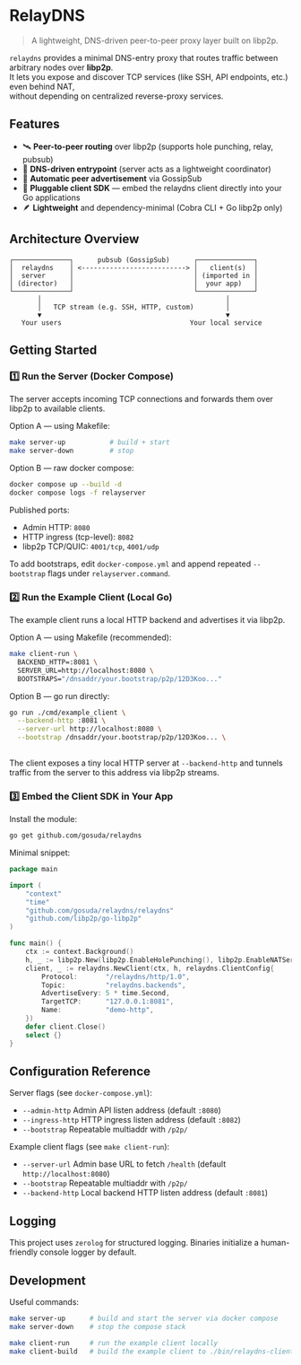 # RelayDNS
> A lightweight, DNS-driven peer-to-peer proxy layer built on libp2p.

`relaydns` provides a minimal DNS-entry proxy that routes traffic between arbitrary nodes over **libp2p**.  
It lets you expose and discover TCP services (like SSH, API endpoints, etc.) even behind NAT,  
without depending on centralized reverse-proxy services.

## Features

- 🛰 **Peer-to-peer routing** over libp2p (supports hole punching, relay, pubsub)
- 🧩 **DNS-driven entrypoint** (server acts as a lightweight coordinator)
- 🔄 **Automatic peer advertisement** via GossipSub
- 🔌 **Pluggable client SDK** — embed the relaydns client directly into your Go applications
- 🪶 **Lightweight** and dependency-minimal (Cobra CLI + Go libp2p only)

## Architecture Overview

```
┌──────────────┐      pubsub (GossipSub)      ┌──────────────┐
│  relaydns    │ <--------------------------> │   client(s)  │
│  server      │                              │ (imported in │
│ (director)   │                              │  your app)   │
└──────────────┘                              └──────────────┘
       │                                              │
       │   TCP stream (e.g. SSH, HTTP, custom)        │
       ▼                                              ▼
   Your users                                Your local service
```

## Getting Started

### 1️⃣ Run the Server (Docker Compose)

The server accepts incoming TCP connections and forwards them over libp2p to available clients.

Option A — using Makefile:
```bash
make server-up           # build + start
make server-down         # stop
```

Option B — raw docker compose:
```bash
docker compose up --build -d
docker compose logs -f relayserver
```

Published ports:
- Admin HTTP: `8080`
- HTTP ingress (tcp-level): `8082`
- libp2p TCP/QUIC: `4001/tcp`, `4001/udp`

To add bootstraps, edit `docker-compose.yml` and append repeated `--bootstrap` flags under `relayserver.command`.

### 2️⃣ Run the Example Client (Local Go)

The example client runs a local HTTP backend and advertises it via libp2p.

Option A — using Makefile (recommended):
```bash
make client-run \
  BACKEND_HTTP=:8081 \
  SERVER_URL=http://localhost:8080 \
  BOOTSTRAPS="/dnsaddr/your.bootstrap/p2p/12D3Koo..."
```

Option B — go run directly:
```bash
go run ./cmd/example_client \
  --backend-http :8081 \
  --server-url http://localhost:8080 \
  --bootstrap /dnsaddr/your.bootstrap/p2p/12D3Koo... \
  
```

The client exposes a tiny local HTTP server at `--backend-http` and tunnels traffic from the server to this address via libp2p streams.

### 3️⃣ Embed the Client SDK in Your App

Install the module:
```bash
go get github.com/gosuda/relaydns
```

Minimal snippet:
```go
package main

import (
    "context"
    "time"
    "github.com/gosuda/relaydns/relaydns"
    "github.com/libp2p/go-libp2p"
)

func main() {
    ctx := context.Background()
    h, _ := libp2p.New(libp2p.EnableHolePunching(), libp2p.EnableNATService())
    client, _ := relaydns.NewClient(ctx, h, relaydns.ClientConfig{
        Protocol:       "/relaydns/http/1.0",
        Topic:          "relaydns.backends",
        AdvertiseEvery: 5 * time.Second,
        TargetTCP:      "127.0.0.1:8081",
        Name:           "demo-http",
    })
    defer client.Close()
    select {}
}
```

## Configuration Reference

Server flags (see `docker-compose.yml`):
- `--admin-http` Admin API listen address (default `:8080`)
- `--ingress-http` HTTP ingress listen address (default `:8082`)
- `--bootstrap` Repeatable multiaddr with `/p2p/`

Example client flags (see `make client-run`):
- `--server-url` Admin base URL to fetch `/health` (default `http://localhost:8080`)
- `--bootstrap` Repeatable multiaddr with `/p2p/`
- `--backend-http` Local backend HTTP listen address (default `:8081`)

## Logging

This project uses `zerolog` for structured logging. Binaries initialize a human-friendly console logger by default.

## Development

Useful commands:
```bash
make server-up      # build and start the server via docker compose
make server-down    # stop the compose stack

make client-run     # run the example client locally
make client-build   # build the example client to ./bin/relaydns-client
```
